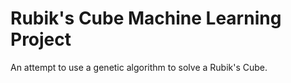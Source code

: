 ﻿# Rubik's Cube Machine Learning Project
An attempt to use a genetic algorithm to solve a Rubik's Cube.
